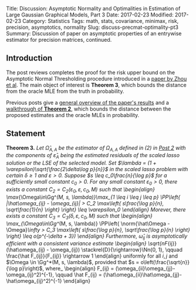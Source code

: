 Title: Discussion: Asymptotic Normality and Optimalities in Estimation of Large Gaussian Graphical Models, Part 3
Date: 2017-02-23
Modified: 2017-02-23
Category: Statistics
Tags: math, stats, covariance, minimax, risk, precision, asymptotics, normality
Slug: discuss-precmat-optimality-pt3
Summary: Discussion of paper on asymptotic properties of an entrywise estimator for precision matrices, continued.
<div style="display:none">
    $$
    \newcommand{\norm}[1]{\left\lVert#1\right\rVert}
    \newcommand{\RR}{\mathbf{R}}
    \newcommand{\DD}{\mathbf{D}}
    \newcommand{\PP}{\mathbf{P}}
    \newcommand{\EE}{\mathbf{E}}
    \newcommand{\XX}{\mathbf{X}}
    \newcommand{\Nn}{\mathcal{N}}
    \newcommand{\Gg}{\mathcal{G}}
    \newcommand{\la}{\langle}
    \newcommand{\ra}{\rangle}
    \DeclareMathOperator{\var}{var}
    \DeclareMathOperator{\diag}{diag}
    \DeclareMathOperator{\cov}{cov}
    $$
</div>

## Introduction
The post reviews completes the proof for the risk upper bound on the Asymptotic
Normal Thresholding procedure introduced in a [paper by Zhou et al](
https://arxiv.org/abs/1309.6024).  The main object of interest is **Theorem
3**, which bounds the distance from the oracle MLE from the truth in
probability.

Previous posts give a [general overview of the paper's results](
{filename}discuss-precmat-optimality-pt1.md) and a [walkthrough of **Theorem
2**]({filename}discuss-precmat-optimality-pt2.md), which bounds the distance
between the proposed estimates and the oracle MLEs in probability.

## Statement
**Theorem 3.** _Let $\hat\Omega_{A, A}$ be the estimator of $\Omega_{A, A}$
defined in (2) in [Post 2]({filename}discuss-precmat-optimality-pt1.md) with
the components of $\hat\varepsilon_A$ being the estimated residuals of the
scaled lasso solution or the LSE of the selected model.  Set $\lambda = 
(1 + \varepsilon)\sqrt{\frac{2\delta\log p}{n}}$ in the scaled lasso 
problem with certain $\delta \geq 1$ and $\varepsilon > 0$.  Suppose $s \leq
c_0\frac{n}{\log p}$ for a sufficiently small constant $c_0 > 0$.  For any
small constant $\varepsilon_0 > 0$, there exists a constant $C_2 = 
C_2(\varepsilon_0, \varepsilon, c_0, M)$ such that
\begin{align}
\max_{\Omega\in\Gg^*(M, s, \lambda)}\max_{1 \leq i \leq j \leq p}
\PP\left\{
|\hat\omega_{ij} - \omega_{ij}| > C_2 \max\left\{
s\frac{\log p}{n}, \sqrt\frac{1}{n}
\right\}
\right\} \leq \varepsilon_0
\end{align}
Morever, there exists a constant $C_3 = C_3(\delta, \varepsilon, c_0, M)$ such
that
\begin{align}
\max_{\Omega\in\Gg^*(M, s, \lambda)}
\PP\left\{
\norm{\hat\Omega - \Omega}_\infty > C_3 \max\left\{
s\frac{\log p}{n}, \sqrt\frac{\log p}{n}
\right\}
\right\} \leq o(p^{-\delta + 3})
\end{align}
Furthermore, $\hat\omega_{ij}$ is asymptotically efficient with a consistent
variance estimate
\begin{align}
\sqrt{nF_{ij}}(\hat\omega_{ij} - \omega_{ij})
\stackrel{D}{\rightarrow}\Nn(0, 1),
\qquad \frac{\hat F_{ij}}{F_{ij}} \rightarrow 1
\end{align}
uniformly for all $i, j$ and $\Omega \in \Gg^*(M, s, \lambda)$, provided that
$s = o\left(\frac{\sqrt{n}}{\log p}\right)$, where_
\begin{align}
F_{ij} = (\omega_{ii}\omega_{jj}- \omega_{ij}^2)^{-1},
\qquad
\hat F_{ij} = (\hat\omega_{ii}\hat\omega_{jj}- \hat\omega_{ij}^2)^{-1}
\end{align}
